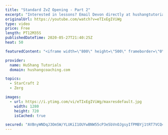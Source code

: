 ```yaml
---
title: "Standard ZvZ Opening - Part 2"
excerpt: "Interested in lessons? Email Devon directly at hushangtutorials@outlook.com ------------------------------------------------------------------------------------------------------- Want to support HuShang Tutorials directly? Patreon is a website where you can contribute a monthly donation that will help"
originalUrl: https://youtube.com/watch?v=eTIxEgIViWg
type: video
price: Free
length: PT12M35S
publishedDateTime: 2020-05-27T21:40:25Z
heat: 50

featuredContent: "<iframe width=\"800\" height=\"500\" frameborder=\"0\" src=\"https://www.youtube.com/embed/eTIxEgIViWg\" allow=\"accelerometer; autoplay; encrypted-media; gyroscope; picture-in-picture\" allowfullscreen></iframe>"

provider:
  name: HuShang Tutorials
  domain: hushangcoaching.com

topics:
  - StarCraft 2
  - Zerg

images:
  - url: https://i.ytimg.com/vi/eTIxEgIViWg/maxresdefault.jpg
    width: 1280
    height: 720
    isCached: true

secured: "AVBnyWNDqJ3OmSW/YLUKiI1OUYwBNW55cP3e5bVnOJgsyIfPMBYj1tRT7VCQ4b4G7xmU8h8r0qlMrQrb/ubIrsa9Tejp3j0cePEG168nW3cHMdlLbwZn6Od0YZcvDSggq7V2cH52qyq2L2LoAGW2E4d9PqK4VNi6tDWTexAJSpijTwl6PEAzRlbTsnEaBp0hkUmh6dubZXSdALQxytie5rsO7PU7dvSLbOUpx9GLcGROvh0WrGm7Lo3+gPVchKbZN1UjuDTL0NHA/ac4hNAes1IaqJQimEBHoZ3/u6Vg94Lw8EZafxYcc05q+uAqzQUuF1DDMjJ5VAnugJUNBMBdKxYZs9Os39ShGSG/NJ9gEtqIw0ndoSdGYyd9X7ALLonu90U2F6C9xJtibBdrSyH/Dh1LGGnS4JVwvs4iSU/uUlQ=;IWtOQRWfrpI+IU/VeDbdvQ=="
---
```


